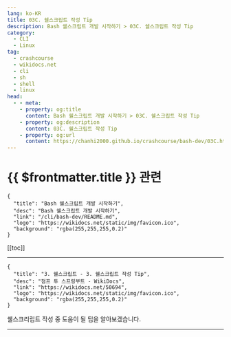 ```yaml
---
lang: ko-KR
title: 03C. 쉘스크립트 작성 Tip
description: Bash 쉘스크립트 개발 시작하기 > 03C. 쉘스크립트 작성 Tip
category:
  - CLI
  - Linux
tag: 
  - crashcourse
  - wikidocs.net
  - cli
  - sh
  - shell
  - linux
head:
  - - meta:
    - property: og:title
      content: Bash 쉘스크립트 개발 시작하기 > 03C. 쉘스크립트 작성 Tip
    - property: og:description
      content: 03C. 쉘스크립트 작성 Tip
    - property: og:url
      content: https://chanhi2000.github.io/crashcourse/bash-dev/03C.html
---
```


# {{ $frontmatter.title }} 관련

```component VPCard
{
  "title": "Bash 쉘스크립트 개발 시작하기",
  "desc": "Bash 쉘스크립트 개발 시작하기",
  "link": "/cli/bash-dev/README.md",
  "logo": "https://wikidocs.net/static/img/favicon.ico",
  "background": "rgba(255,255,255,0.2)"
}
```

[[toc]]

---

```component VPCard
{
  "title": "3. 쉘스크립트 - 3. 쉘스크립트 작성 Tip",
  "desc": "점프 투 스프링부트 - WikiDocs",
  "link": "https://wikidocs.net/50694",
  "logo": "https://wikidocs.net/static/img/favicon.ico",
  "background": "rgba(255,255,255,0.2)"
}
```

쉘스크리립트 작성 중 도움이 될 팁을 알아보겠습니다.

<!-- TODO: 작성 -->

---

<TagLinks />